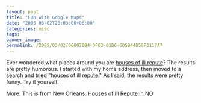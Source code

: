 ```yaml
---
layout: post
title: "Fun with Google Maps"
date: "2005-03-02T20:03:00+06:00"
categories: misc 
tags: 
banner_image: 
permalink: /2005/03/02/660070B4-DF63-01D6-6D5B44D59F3117A7
---
```


Ever wondered what places around you are <a href="http://maps.google.com/maps?q=houses{% raw %}%20of%{% endraw %}20ill{% raw %}%20repute&spn=0.220215%{% endraw %}2C0.467004&sll=30.218018{% raw %}%2C-92.023618&sspn=0.055054%{% endraw %}2C0.116751">houses of ill repute</a>? The results are pretty humorous. I started with my home address, then moved to a search and tried "houses of ill repute." As I said, the results were pretty funny. Try it yourself.

More: This is from New Orleans. <a href="http://maps.google.com/maps?q=houses{% raw %}%20of%{% endraw %}20ill{% raw %}%20repute&spn=0.220215%{% endraw %}2C0.467004&sll=30.218018{% raw %}%2C-92.023618&sspn=0.055054%{% endraw %}2C0.116751">Houses of Ill Repute in NO</a>